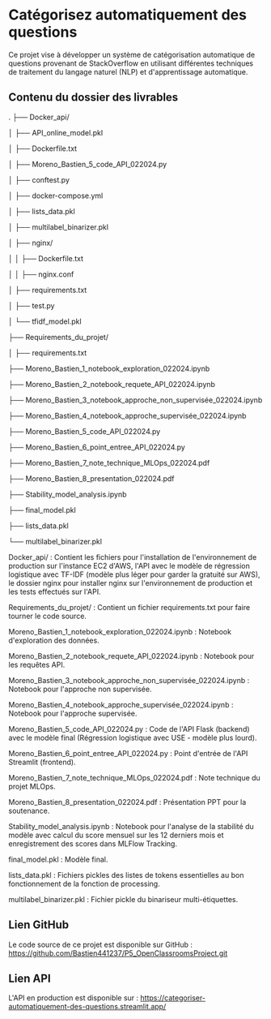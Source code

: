 # Catégorisez automatiquement des questions

Ce projet vise à développer un système de catégorisation automatique de questions provenant de StackOverflow en utilisant différentes techniques de traitement du langage naturel (NLP) et d'apprentissage automatique.

## Contenu du dossier des livrables
.
├── Docker_api/

│   ├── API_online_model.pkl

│   ├── Dockerfile.txt

│   ├── Moreno_Bastien_5_code_API_022024.py

│   ├── conftest.py

│   ├── docker-compose.yml

│   ├── lists_data.pkl

│   ├── multilabel_binarizer.pkl

│   ├── nginx/

│   │  ├── Dockerfile.txt

│   │  ├── nginx.conf

│   ├── requirements.txt

│   ├── test.py

│   └── tfidf_model.pkl

├── Requirements_du_projet/

│   ├── requirements.txt

├── Moreno_Bastien_1_notebook_exploration_022024.ipynb

├── Moreno_Bastien_2_notebook_requete_API_022024.ipynb

├── Moreno_Bastien_3_notebook_approche_non_supervisée_022024.ipynb

├── Moreno_Bastien_4_notebook_approche_supervisée_022024.ipynb

├── Moreno_Bastien_5_code_API_022024.py

├── Moreno_Bastien_6_point_entree_API_022024.py

├── Moreno_Bastien_7_note_technique_MLOps_022024.pdf

├── Moreno_Bastien_8_presentation_022024.pdf

├── Stability_model_analysis.ipynb

├── final_model.pkl

├── lists_data.pkl

└── multilabel_binarizer.pkl

Docker_api/ : Contient les fichiers pour l'installation de l'environnement de production sur l'instance EC2 d'AWS, l'API avec le modèle de régression logistique avec TF-IDF (modèle plus léger pour garder la gratuité sur AWS), le dossier nginx pour installer nginx sur l'environnement de production et les tests effectués sur l'API.

Requirements_du_projet/ : Contient un fichier requirements.txt pour faire tourner le code source.

Moreno_Bastien_1_notebook_exploration_022024.ipynb : Notebook d'exploration des données.

Moreno_Bastien_2_notebook_requete_API_022024.ipynb : Notebook pour les requêtes API.

Moreno_Bastien_3_notebook_approche_non_supervisée_022024.ipynb : Notebook pour l'approche non supervisée.

Moreno_Bastien_4_notebook_approche_supervisée_022024.ipynb : Notebook pour l'approche supervisée.

Moreno_Bastien_5_code_API_022024.py : Code de l'API Flask (backend) avec le modèle final (Régression logistique avec USE - modèle plus lourd).

Moreno_Bastien_6_point_entree_API_022024.py : Point d'entrée de l'API Streamlit (frontend).

Moreno_Bastien_7_note_technique_MLOps_022024.pdf : Note technique du projet MLOps.

Moreno_Bastien_8_presentation_022024.pdf : Présentation PPT pour la soutenance.

Stability_model_analysis.ipynb : Notebook pour l'analyse de la stabilité du modèle avec calcul du score mensuel sur les 12 derniers mois et enregistrement des scores dans MLFlow Tracking.

final_model.pkl : Modèle final.

lists_data.pkl : Fichiers pickles des listes de tokens essentielles au bon fonctionnement de la fonction de processing.

multilabel_binarizer.pkl : Fichier pickle du binariseur multi-étiquettes.

## Lien GitHub

Le code source de ce projet est disponible sur GitHub : https://github.com/Bastien441237/P5_OpenClassroomsProject.git

## Lien API

L'API en production est disponible sur : https://categoriser-automatiquement-des-questions.streamlit.app/